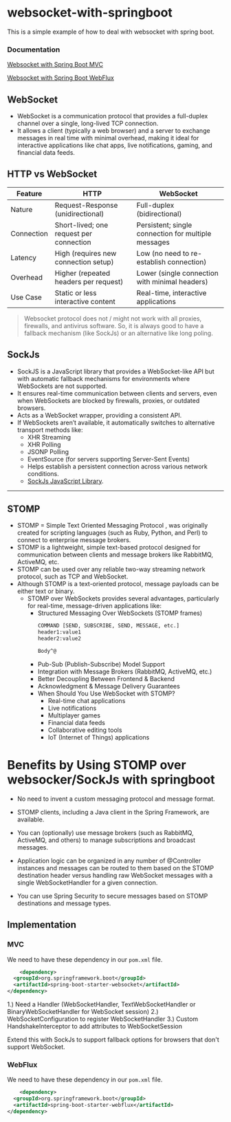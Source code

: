 # websocket-with-springboot
This is a simple example of how to deal with websocket with spring boot.


### Documentation
[Websocket with Spring Boot MVC](https://docs.spring.io/spring-framework/reference/web/websocket.html)

[Websocket with Spring Boot WebFlux](https://docs.spring.io/spring-framework/reference/web-reactive.html)

## WebSocket
- WebSocket is a communication protocol that provides a full-duplex channel over a single, long-lived TCP connection.
- It allows a client (typically a web browser) and a server to exchange messages in real time with minimal overhead, making it ideal for interactive applications like chat apps, live notifications, gaming, and financial data feeds.

## HTTP vs WebSocket
| Feature| HTTP|WebSocket|
|--------|-----|---------|
|Nature	| Request-Response (unidirectional)  | 	Full-duplex (bidirectional)|
Connection	| Short-lived; one request per connection	| Persistent; single connection for multiple messages |
Latency| 	High (requires new connection setup)	| Low (no need to re-establish connection)           |
Overhead| 	Higher (repeated headers per request)	| Lower (single connection with minimal headers)     |
Use Case| 	Static or less interactive content	| Real-time, interactive applications                |

> Websocket protocol does not / might not work with all proxies, firewalls, and antivirus software. So, it is always good to have a fallback mechanism (like SockJs) or an alternative like long poling.

## SockJs
- SockJS is a JavaScript library that provides a WebSocket-like API but with automatic fallback mechanisms for environments where WebSockets are not supported.
- It ensures real-time communication between clients and servers, even when WebSockets are blocked by firewalls, proxies, or outdated browsers.
- Acts as a WebSocket wrapper, providing a consistent API.
- If WebSockets aren’t available, it automatically switches to alternative transport methods like:
  - XHR Streaming
  - XHR Polling
  - JSONP Polling
  - EventSource (for servers supporting Server-Sent Events)
  - Helps establish a persistent connection across various network conditions.
  - [SockJs JavaScript Library](https://github.com/sockjs/sockjs-client).

----------------------------------------------------------------------------------------------------------------------------

## STOMP
- STOMP = Simple Text Oriented Messaging Protocol , was originally created for scripting languages (such as Ruby, Python, and Perl) to connect to enterprise message brokers.
- STOMP is a lightweight, simple text-based protocol designed for communication between clients and message brokers like RabbitMQ, ActiveMQ, etc.
- STOMP can be used over any reliable two-way streaming network protocol, such as TCP and WebSocket.
- Although STOMP is a text-oriented protocol, message payloads can be either text or binary.
  - STOMP over WebSockets provides several advantages, particularly for real-time, message-driven applications like:
    - Structured Messaging Over WebSockets (STOMP frames)
      ```sh
      COMMAND [SEND, SUBSCRIBE, SEND, MESSAGE, etc.]
      header1:value1
      header2:value2
    
      Body^@
      ```
    - Pub-Sub (Publish-Subscribe) Model Support
    - Integration with Message Brokers (RabbitMQ, ActiveMQ, etc.)
    - Better Decoupling Between Frontend & Backend
    - Acknowledgment & Message Delivery Guarantees
    - When Should You Use WebSocket with STOMP?
      - Real-time chat applications
      - Live notifications
      - Multiplayer games
      - Financial data feeds
      - Collaborative editing tools
      - IoT (Internet of Things) applications

# Benefits by Using STOMP over websocker/SockJs with springboot

- No need to invent a custom messaging protocol and message format.

- STOMP clients, including a Java client in the Spring Framework, are available.

- You can (optionally) use message brokers (such as RabbitMQ, ActiveMQ, and others) to manage subscriptions and broadcast messages.

- Application logic can be organized in any number of @Controller instances and messages can be routed to them based on the STOMP destination header versus handling raw WebSocket messages with a single WebSocketHandler for a given connection.

- You can use Spring Security to secure messages based on STOMP destinations and message types.


## Implementation

### MVC

We need to have these dependency in our `pom.xml` file.

```xml
    <dependency>
  <groupId>org.springframework.boot</groupId>
  <artifactId>spring-boot-starter-websocket</artifactId>
</dependency>
```
1.) Need a Handler (WebSocketHandler, TextWebSocketHandler or BinaryWebSocketHandler for WebSocket session)
2.) WebSocketConfiguration to register WebSocketHandler
3.) Custom HandshakeInterceptor to add attributes to WebSocketSession

Extend this with SockJs to support fallback options for browsers that don't support WebSocket.

### WebFlux

We need to have these dependency in our `pom.xml` file.

```xml
    <dependency>
  <groupId>org.springframework.boot</groupId>
  <artifactId>spring-boot-starter-webflux</artifactId>
</dependency>
```